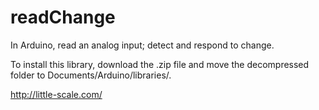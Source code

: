# readChange
In Arduino, read an analog input; detect and respond to change. 

To install this library, download the .zip file and move the decompressed folder to Documents/Arduino/libraries/.

http://little-scale.com/
